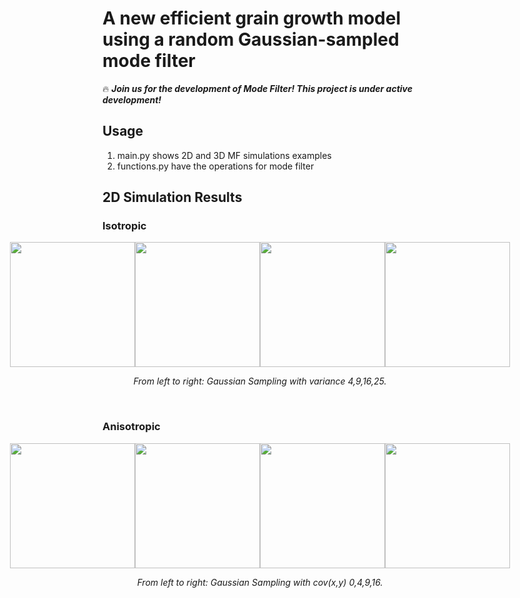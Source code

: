 # A new efficient grain growth model using a random Gaussian-sampled mode filter

:fire: ***Join us for the development of Mode Filter! This project is under active development!***

## Usage
1. main.py shows 2D and 3D MF simulations examples
2. functions.py have the operations for mode filter


## 2D Simulation Results
### Isotropic
<div style="display: flex; justify-content: center; align-items: center;">
  <img src="materials/isotropic/var4.gif" width="200" />
  <img src="materials/isotropic/var9.gif" width="200" />
  <img src="materials/isotropic/var16.gif" width="200" />
  <img src="materials/isotropic/var25.gif" width="200" />
</div>

<p align="middle">
    <em >From left to right: Gaussian Sampling with variance 4,9,16,25.</em>
</p>
<br>

### Anisotropic
<div style="display: flex; justify-content: center; align-items: center;">
  <img src="materials/anisotropic/ims_id0_0.gif" width="200" />
  <img src="materials/anisotropic/ims_id0_4.gif" width="200" />
  <img src="materials/anisotropic/ims_id0_9.gif" width="200" />
  <img src="materials/anisotropic/ims_id0_16.gif" width="200" />
</div>

<p align="middle">
    <em >From left to right: Gaussian Sampling with cov(x,y) 0,4,9,16.</em>
</p>
<br>



